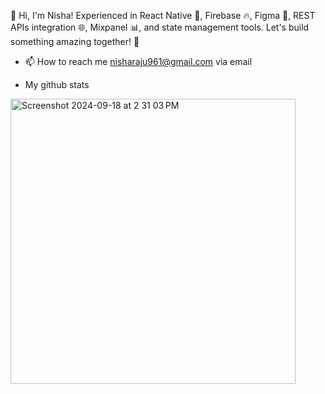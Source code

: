 👋 Hi, I'm Nisha! Experienced in React Native 📱, Firebase 🔥, Figma 🎨, REST APIs integration 🌐, Mixpanel 📊, and state management tools. Let's build something amazing together! 🚀
- 📫 How to reach me nisharaju961@gmail.com via email

- My github stats
 <img width="456" alt="Screenshot 2024-09-18 at 2 31 03 PM" src="https://github.com/user-attachments/assets/2138c738-9fdd-498f-842b-33f883e9bb27">

<!---
NishaRaju0809/NishaRaju0809 is a ✨ special ✨ repository because its `README.md` (this file) appears on your GitHub profile.
You can click the Preview link to take a look at your changes.

--->

